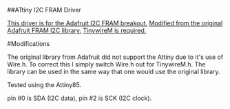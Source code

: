 ##ATtiny I2C FRAM Driver

[This driver is for the Adafruit I2C FRAM breakout.](http://www.adafruit.com/products/1895)
[Modified from the original Adafruit FRAM I2C library.](https://github.com/adafruit/Adafruit_FRAM_I2C)
[TinywireM is required.](https://github.com/adafruit/TinyWireM)

#Modifications

The original library from Adafruit did not support the Attiny due to it's use of Wire.h. To correct this I simply switch Wire.h out for TinywireM.h. The library can be used in the same way that one would use the original library. 

Tested using the Attiny85.

pin #0 is SDA (I2C data), pin #2 is SCK (I2C clock).